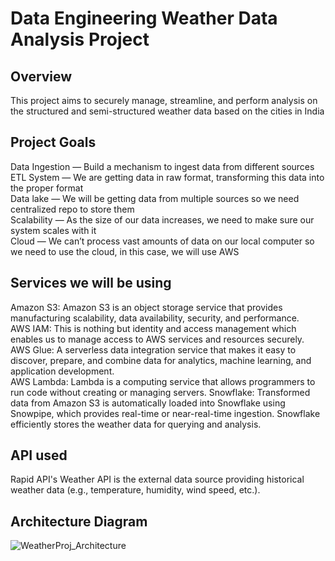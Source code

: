 # Data Engineering Weather Data Analysis Project

## **Overview**  
  This project aims to securely manage, streamline, and perform analysis on the structured and semi-structured weather data based on the cities in India  

## **Project Goals**  
  Data Ingestion — Build a mechanism to ingest data from different sources  
  ETL System — We are getting data in raw format, transforming this data into the proper format  
  Data lake — We will be getting data from multiple sources so we need centralized repo to store them  
  Scalability — As the size of our data increases, we need to make sure our system scales with it  
  Cloud — We can’t process vast amounts of data on our local computer so we need to use the cloud, in this case, we will use AWS  
   

## **Services we will be using**  
  Amazon S3: Amazon S3 is an object storage service that provides manufacturing scalability, data availability, security, and performance.  
  AWS IAM: This is nothing but identity and access management which enables us to manage access to AWS services and resources securely.  
  AWS Glue: A serverless data integration service that makes it easy to discover, prepare, and combine data for analytics, machine learning, and application development.  
  AWS Lambda: Lambda is a computing service that allows programmers to run code without creating or managing servers.
  Snowflake: Transformed data from Amazon S3 is automatically loaded into Snowflake using Snowpipe, which provides real-time or near-real-time ingestion. Snowflake efficiently stores the weather data for querying              and analysis.


## **API used**    
Rapid API's Weather API is the external data source providing historical weather data (e.g., temperature, humidity, wind speed, etc.).

## **Architecture Diagram**    
![WeatherProj_Architecture](https://github.com/user-attachments/assets/ddeff797-f8ff-488e-b4ba-447fd55f1619)
